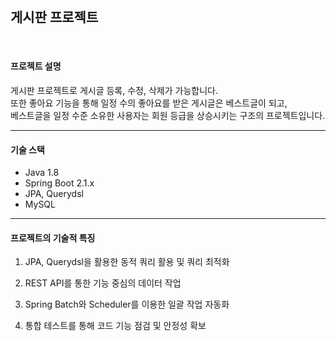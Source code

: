 <br/>

## 게시판 프로젝트

<br/>

#### 프로젝트 설명

게시판 프로젝트로 게시글 등록, 수정, 삭제가 가능합니다. <br>
또한 좋아요 기능을 통해 일정 수의 좋아요를 받은 게시글은 베스트글이 되고, <br>
베스트글을 일정 수준 소유한 사용자는 회원 등급을 상승시키는 구조의 프로젝트입니다.

-----------------------------------------------------------

#### 기술 스택

+ Java 1.8
+ Spring Boot 2.1.x
+ JPA, Querydsl
+ MySQL

----------------------------------------------------------

#### 프로젝트의 기술적 특징

1. JPA, Querydsl을 활용한 동적 쿼리 활용 및 쿼리 최적화

2. REST API를 통한 기능 중심의 데이터 작업

3. Spring Batch와 Scheduler를 이용한 일괄 작업 자동화

4. 통합 테스트를 통해 코드 기능 점검 및 안정성 확보

<br/><br/>


